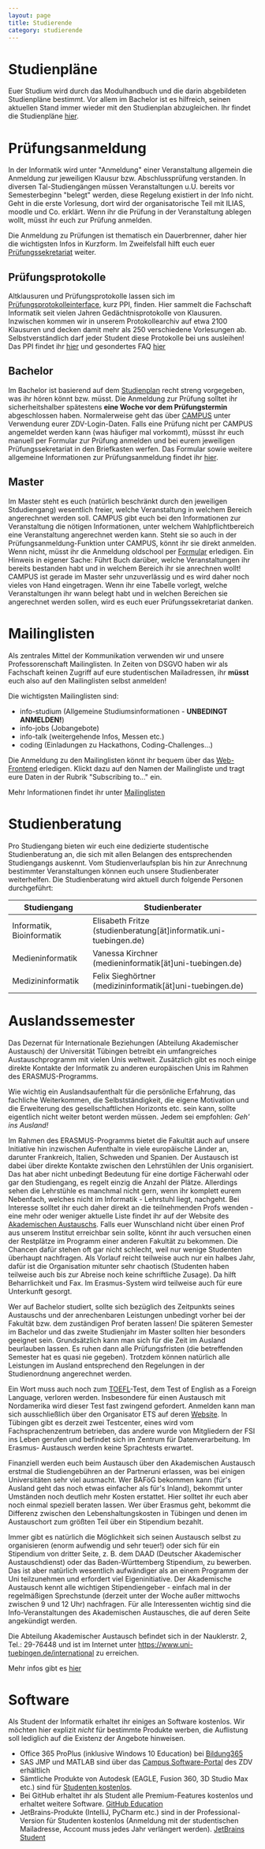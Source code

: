 ```yaml
---
layout: page
title: Studierende
category: studierende
---
```


# Studienpläne
Euer Studium wird durch das Modulhandbuch und die darin abgebildeten Studienpläne bestimmt. Vor allem im Bachelor ist es hilfreich, seinen aktuellen Stand immer wieder mit den Studienplan abzugleichen. Ihr findet die Studienpläne [hier](https://uni-tuebingen.de/fakultaeten/mathematisch-naturwissenschaftliche-fakultaet/fachbereiche/informatik/studium/downloads/studienplaene/).

# Prüfungsanmeldung
In der Informatik wird unter "Anmeldung" einer Veranstaltung allgemein die Anmeldung zur jeweiligen Klausur bzw. Abschlussprüfung verstanden. In diversen Tal-Studiengängen müssen Veranstaltungen u.U. bereits vor Semesterbeginn "belegt" werden, diese Regelung existiert in der Info nicht. Geht in die erste Vorlesung, dort wird der organisatorische Teil mit ILIAS, moodle und Co. erklärt. Wenn ihr die Prüfung in der Veranstaltung ablegen wollt, müsst ihr euch zur Prüfung anmelden.

Die Anmeldung zu Prüfungen ist thematisch ein Dauerbrenner, daher hier die wichtigsten Infos in Kurzform. Im Zweifelsfall hilft euch euer [Prüfungssekretariat](https://uni-tuebingen.de/de/214849) weiter.

## Prüfungsprotokolle
Altklausuren und Prüfungsprotokolle lassen sich im [Prüfungsprotokolleinterface](https://ppi.fsi.uni-tuebingen.de/), kurz PPI, finden. Hier sammelt die Fachschaft Informatik seit vielen Jahren Gedächtnisprotokolle von Klausuren. Inzwischen kommen wir in unserem Protokollearchiv auf etwa 2100 Klausuren und decken damit mehr als 250 verschiedene Vorlesungen ab. Selbstverständlich darf jeder Student diese Protokolle bei uns ausleihen! Das PPI findet ihr [hier](https://ppi.fsi.uni-tuebingen.de/) und gesondertes FAQ [hier](https://ppi.fsi.uni-tuebingen.de/?id=hilfe)

## Bachelor
Im Bachelor ist basierend auf dem [Studienplan](https://uni-tuebingen.de/fakultaeten/mathematisch-naturwissenschaftliche-fakultaet/fachbereiche/informatik/studium/downloads/studienplaene/) recht streng vorgegeben, was ihr hören könnt bzw. müsst. Die Anmeldung zur Prüfung solltet ihr sicherheitshalber spätestens **eine Woche vor dem Prüfungstermin** abgeschlossen haben. Normalerweise geht das über [CAMPUS](https://campus.verwaltung.uni-tuebingen.de/) unter Verwendung eurer ZDV-Login-Daten. Falls eine Prüfung nicht per CAMPUS angemeldet werden kann (was häufiger mal vorkommt), müssst ihr euch manuell per Formular zur Prüfung anmelden und bei eurem jeweiligen Prüfungssekretariat in den Briefkasten werfen.
Das Formular sowie weitere allgemeine Informationen zur Prüfungsanmeldung findet ihr [hier](https://uni-tuebingen.de/fakultaeten/mathematisch-naturwissenschaftliche-fakultaet/fachbereiche/informatik/studium/downloads/informationen-und-formulare).

## Master
Im Master steht es euch (natürlich beschränkt durch den jeweiligen Stdudiengang) wesentlich freier, welche Veranstaltung in welchem Bereich angerechnet werden soll. CAMPUS gibt euch bei den Informationen zur Veranstaltung die nötigen Informationen, unter welchem Wahlpflichtbereich eine Veranstaltung angerechnet werden kann. Steht sie so auch in der Prüfungsanmeldung-Funktion unter CAMPUS, könnt ihr sie direkt anmelden. Wenn nicht, müsst ihr die Anmeldung oldschool per [Formular](https://uni-tuebingen.de/fakultaeten/mathematisch-naturwissenschaftliche-fakultaet/fachbereiche/informatik/studium/downloads/informationen-und-formulare/) erledigen.
Ein Hinweis in eigener Sache: Führt Buch darüber, welche Veranstaltungen ihr bereits bestanden habt und in welchem Bereich ihr sie anrechnen wollt! CAMPUS ist gerade im Master sehr unzuverlässig und es wird daher noch vieles von Hand eingetragen. Wenn ihr eine Tabelle vorlegt, welche Veranstaltungen ihr wann belegt habt und in welchen Bereichen sie angerechnet werden sollen, wird es euch euer Prüfungssekretariat danken.

# Mailinglisten
Als zentrales Mittel der Kommunikation verwenden wir und unsere Professorenschaft Mailinglisten. In Zeiten von DSGVO haben wir als Fachschaft keinen Zugriff auf eure studentischen Mailadressen, ihr **müsst** euch also auf den Mailinglisten selbst anmelden!

Die wichtigsten Mailinglisten sind:

* info-studium (Allgemeine Studiumsinformationen - **UNBEDINGT ANMELDEN!**)
* info-jobs (Jobangebote)
* info-talk (weitergehende Infos, Messen etc.)
* coding (Einladungen zu Hackathons, Coding-Challenges...)

Die Anmeldung zu den Mailinglisten könnt ihr bequem über das [Web-Frontend](https://www.fsi.uni-tuebingen.de/mailman/listinfo) erledigen. Klickt dazu auf den Namen der Mailingliste und tragt eure Daten in der Rubrik "Subscribing to..." ein.

Mehr Informationen findet ihr unter [Mailinglisten](/infos/maillists)

# Studienberatung
Pro Studiengang bieten wir euch eine dedizierte studentische Studienberatung an, die sich mit allen Belangen des entsprechenden Studiengangs auskennt. Vom Studienverlaufsplan bis hin zur Anrechnung bestimmter Veranstaltungen können euch unsere Studienberater weiterhelfen. Die Studienberatung wird aktuell durch folgende Personen durchgeführt:

|Studiengang|Studienberater|
|-----------|--------------|
|Informatik, Bioinformatik| Elisabeth Fritze (studienberatung[ät]informatik.uni-tuebingen.de)|
|Medieninformatik|Vanessa Kirchner (medieninformatik[ät]uni-tuebingen.de)|
|Medizininformatik|Felix Sieghörtner (medizininformatik[ät]uni-tuebingen.de)|

# Auslandssemester
Das Dezernat für Internationale Beziehungen (Abteilung Akademischer Austausch) der Universität Tübingen betreibt ein umfangreiches Austauschprogramm mit vielen Unis weltweit. Zusätzlich gibt es noch einige direkte Kontakte der Informatik zu anderen europäischen Unis im Rahmen des ERASMUS-Programms.

Wie wichtig ein Auslandsaufenthalt für die persönliche Erfahrung, das fachliche Weiterkommen, die Selbstständigkeit, die eigene Motivation und die Erweiterung des gesellschaftlichen Horizonts etc. sein kann, sollte eigentlich nicht weiter betont werden müssen. Jedem sei empfohlen: *Geh' ins Ausland!*

Im Rahmen des ERASMUS-Programms bietet die Fakultät auch auf unsere Initiative hin inzwischen Aufenthalte in viele europäische Länder an, darunter Frankreich, Italien, Schweden und Spanien. Der Austausch ist dabei über direkte Kontakte zwischen den Lehrstühlen der Unis organisiert. Das hat aber nicht unbedingt Bedeutung für eine dortige Fächerwahl oder gar den Studiengang, es regelt einzig die Anzahl der Plätze. Allerdings sehen die Lehrstühle es manchmal nicht gern, wenn ihr komplett eurem Nebenfach, welches nicht im Informatik - Lehrstuhl liegt, nachgeht.
Bei Interesse solltet ihr euch daher direkt an die teilnehmenden Profs wenden - eine mehr oder weniger aktuelle Liste findet ihr auf der Website des [Akademischen Austauschs](https://www.uni-tuebingen.de/international). Falls euer Wunschland nicht über einen Prof aus unserem Institut erreichbar sein sollte, könnt ihr auch versuchen einen der Restplätze im Programm einer anderen Fakultät zu bekommen. Die Chancen dafür stehen oft gar nicht schlecht, weil nur wenige Studenten überhaupt nachfragen. Als Vorlauf reicht teilweise auch nur ein halbes Jahr, dafür ist die Organisation mitunter sehr chaotisch (Studenten haben teilweise auch bis zur Abreise noch keine schriftliche Zusage). Da hilft Beharrlichkeit und Fax.  Im Erasmus-System wird teilweise auch für eure Unterkunft gesorgt.

Wer auf Bachelor studiert, sollte sich bezüglich des Zeitpunkts seines Austauschs und der anrechenbaren Leistungen unbedingt vorher bei der Fakultät bzw. dem zuständigen Prof beraten lassen! Die späteren Semester im Bachelor und das zweite Studienjahr im Master sollten hier besonders geeignet sein. Grundsätzlich kann man sich für die Zeit im Ausland beurlauben lassen. Es ruhen dann alle Prüfungsfristen (die betreffenden Semester hat es quasi nie gegeben). Trotzdem können natürlich alle Leistungen im Ausland entsprechend den Regelungen in der Studienordnung angerechnet werden.

Ein Wort muss auch noch zum [TOEFL](infos/toefel)-Test, dem Test of English as a Foreign Language, verloren werden. Insbesondere für einen Austausch mit Nordamerika wird dieser Test fast zwingend gefordert. Anmelden kann man sich ausschließlich über den Organisator ETS auf deren [Website](https://www.ets.org/toefl). In Tübingen gibt es derzeit zwei Testcenter, eines wird vom Fachsprachenzentrum betrieben, das andere wurde von Mitgliedern der FSI ins Leben gerufen und befindet sich im Zentrum für Datenverarbeitung. Im Erasmus- Austausch werden keine Sprachtests erwartet.

Finanziell werden euch beim Austausch über den Akademischen Austausch erstmal die Studiengebühren an der Partneruni erlassen, was bei einigen Universitäten sehr viel ausmacht.  Wer BAFöG bekommen kann (für's Ausland geht das noch etwas einfacher als für's Inland), bekommt unter Umständen noch deutlich mehr Kosten erstattet. Hier solltet ihr euch aber noch einmal speziell beraten lassen. Wer über Erasmus geht, bekommt die Differenz zwischen den Lebenshaltungskosten in Tübingen und denen im Austauschort zum größten Teil über ein Stipendium bezahlt.

Immer gibt es natürlich die Möglichkeit sich seinen Austausch selbst zu organisieren (enorm aufwendig und sehr teuer!) oder sich für ein Stipendium von dritter Seite, z. B. dem DAAD (Deutscher Akademischer Austauschdienst) oder das Baden-Württemberg Stipendium, zu bewerben.  Das ist aber natürlich wesentlich aufwändiger als an einem Programm der Uni teilzunehmen und erfordert viel Eigeninitiative. Der Akademische Austausch kennt alle wichtigen Stipendiengeber - einfach mal in der regelmäßigen Sprechstunde (derzeit unter der Woche außer mittwochs zwischen 9 und 12 Uhr) nachfragen. Für alle Interessenten wichtig sind die Info-Veranstaltungen des Akademischen Austausches, die auf deren Seite angekündigt werden.

Die Abteilung Akademischer Austausch befindet sich in der
Nauklerstr. 2, Tel.: 29-76448 und ist im Internet unter <https://www.uni-tuebingen.de/international> zu erreichen.

Mehr infos gibt es [hier](/infos/ausland)

# Software
Als Student der Informatik erhaltet ihr einiges an Software kostenlos. Wir möchten hier explizit *nicht* für bestimmte Produkte werben, die Auflistung soll lediglich auf die Existenz der Angebote hinweisen.

* Office 365 ProPlus (inklusive Windows 10 Education) bei [Bildung365](https://bildung365.de)
* SAS JMP und MATLAB sind über das [Campus Software-Portal](https://campussoftware.zdv.uni-tuebingen.de/) des ZDV erhältlich
* Sämtliche Produkte von Autodesk (EAGLE, Fusion 360, 3D Studio Max etc.) sind für [Studenten kostenlos](https://www.autodesk.de/education/home).
* Bei GitHub erhaltet ihr als Student alle Premium-Features kostenlos und erhaltet weitere Software. [GitHub Education](https://education.github.com/pack)
* JetBrains-Produkte (IntelliJ, PyCharm etc.) sind in der Professional-Version für Studenten kostenlos (Anmeldung mit der studentischen Mailadresse, Account muss jedes Jahr verlängert werden). [JetBrains Student](https://www.jetbrains.com/student/)
